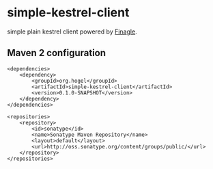 simple-kestrel-client
===========
simple plain kestrel client powered by [Finagle](http://twitter.github.com/finagle/).

Maven 2 configuration
-----------
    <dependencies>
        <dependency>
            <groupId>org.hogel</groupId>
            <artifactId>simple-kestrel-client</artifactId>
            <version>0.1.0-SNAPSHOT</version>
        </dependency>
    </dependencies>

    <repositories>
        <repository>
            <id>sonatype</id>
            <name>Sonatype Maven Repository</name>
            <layout>default</layout>
            <url>http://oss.sonatype.org/content/groups/public/</url>
        </repository>
    </repositories>
